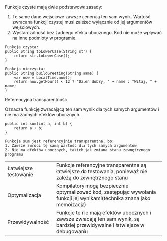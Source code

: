 Funkcje czyste mają dwie podstawowe zasady:
1. Te same dane wejściowe zawsze generują ten sam wynik. Wartość zwracana funkcji czystej musi zależeć wyłącznie od jej argumentów wejściowych.
2. Wystarczalność bez żadnego efektu ubocznego. Kod nie może wpływać na inne podmioty w programie.

```
Funkcja czysta:
public String toLowerCase(String str) {
	return str.toLowerCase();
}

Funkcja nieczysta:
public String buildGreeting(String name) {
	var now = LocalTime.now();
	return now.getHour() < 12 ? "Dzień dobry, " + name : "Witaj, " + name;
}
```

Referencyjna transparentność

Oznacza funkcję zwracającą ten sam wynik dla tych samych argumentów i nie ma żadnych efektów ubocznych.
```
public int sum(int a, int b) {
	return a + b;
}

Funkcja sum jest referencyjnie transparentna, bo:
1. Zawsze zwróci tę samą wartość dla tych samych argumentów
2. Nie ma efektów ubocznych, takich jak zmiana stanu zewnętrznego programu
```

|                       |                                                                                                                             |
| --------------------- | --------------------------------------------------------------------------------------------------------------------------- |
| Łatwiejsze testowanie | Funkcje referencyjne transparentne są łatwiejsze do testowania, ponieważ nie zależą do zewnętrznego stanu                   |
| Optymalizacja         | Kompilatory mogą bezpiecznie optymalizować kod, zastępując wywołania funkcji jej wynikami(technika znana jako memoizacja)   |
| Przewidywalność       | Funkcje te nie mają efektów ubocznych i zawsze zwracają ten sam wynik, są bardziej przewidywalne i łatwiejsze w debugowaniu |
